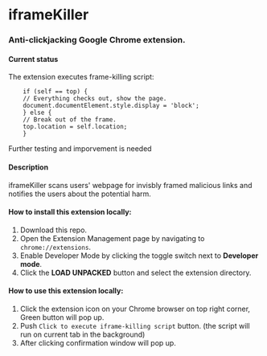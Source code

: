# iframeKiller

### Anti-clickjacking Google Chrome extension.

#### Current status

The extension executes frame-killing script:

```
    if (self == top) {
    // Everything checks out, show the page.
    document.documentElement.style.display = 'block';
    } else {
    // Break out of the frame.
    top.location = self.location;
    }
```
Further testing and imporvement is needed

#### Description

iframeKiller scans users' webpage for invisbly framed malicious links and notifies the users about the potential harm.

#### How to install this extension locally:

1. Download this repo.
2. Open the Extension Management page by navigating to `chrome://extensions`.
3. Enable Developer Mode by clicking the toggle switch next to **Developer mode**.
4. Click the **LOAD UNPACKED** button and select the extension directory.

#### How to use this extension locally:

1. Click the extension icon on your Chrome browser on top right corner, Green button will pop up.
2. Push `Click to execute iframe-killing script` button. (the script will run on current tab in the background)
3. After clicking confirmation window will pop up.


